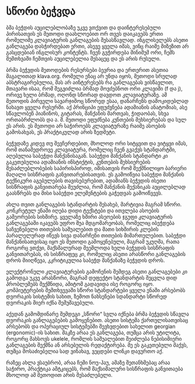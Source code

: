 # სწორი ბეჭვდა

ბმა ბეჭდის აუცილებლობაზე უკვე ვთქვით და დაინტერესებული პირისათვის ეს მეთოდი დაახლოებით ორ თვეს დაიკავებს ერთი რომელიმე კლავიატურის განლაგების შესასწავლად. ინგლისელებს ასეთი განლაგება დასჭირდებათ ერთი, ასევე ყველა იმას, ვინც რაიმე მიზეზით არ გასცდებიან ინგლისურ კონტენტს. ჩვენ გვჭირდება მინიმუმ ორი, ჩემს შემთხვაში ჩემთვის აუცილებელია მესაცეც და ეს არის რუსული.

ბრმა ბეჭვდის მეთოდების რესურსები ბევრია და ერთერით ასეთია მაგალითად klava.org. რომელი ენაც არ უნდა იყოს, მეთოდი სრულად აბსტრაგირებულია, მას არ აინტერესებს რა განლაგებას ვისწავლით, მთავარი ისაა, რომ შეგვიძლია ბრმად მოვძებნოთ ორი კლავიში (f და j), ორივე ხელი ბრმად, ოღონდ სწორად დავდოთ კლავიატურაზე. ამ მეთოდის პირველი სავარჯიშოც სწორედ ესაა, დანარჩენს დამოკიდებლად ნახავთ ყველა რესურში. აქ პრინციპი ეფუძვნება ადამიანის ანატომიას, ასე სწავლობენ პიანინოს, გიტარას, მანქანის მართვას, ჭიდაობას, სხვა ორთაბრძლობს და ა. შ. მეთოდი ეფუძნება კუნთების მეხსიერებას და სულ ეს არის. ეს მეთოდი არ საჭიროებს კლავიატურაზე რაიმე ასოების გამოსახვას, ეს პრაქტიკულად არის ზედმეტი.

ბეჭვდაზე კიდევ თუ შევჩერდებით, მხოლოდ ორი სიტყვით და ვიტყვი იმას, რომ თანამედროვე კლავიატურა, რომელიც ჩვენ გვაქვს სტანდარტში, აღებულია საბეჭდი მანქანისაგან. საბეჭდი მანქანის სტანდარტი კი გაკეთებულია ადამიანის ინსტიქტის, კუნთების მეხსიერების შესაძლებლობების საპირისპიროდ, იმისათვის რომ შექმნილიყო ბარიერი მაღალი სისწრაფის განვითარებისათვის. ეს გამოიწვია საბეჭდი მანქანის ტექნიკური აგებულების თავისებურებით, ადამიანს ბეჭვდის ისეთი სისწრაფის განვითარება შეუძლია, რომ მანქანის მექანიკას აუცილებლად გაასწრებს და მისი საბეჭდი ელემენტების გაჭედვას გამოიწვევს.

ახლა თვით განლაგების სტანდარტის შესახებ, მარტივია მაგრამ სწორი. კონკრეტულ ენაში იღება დიდი ტექსტები და ითვლება ასოების გამეორების სიხშირე. ყველაზე ხშირი ასეოების ჯგუფი კლავიატურის განლაგებაში იკავებს უფრო შუა მდგომარეობას, რომელიც იბეჭდება საჩვენებელი თითების საშუალებით და მათი სიხშირის კლების პარალელურად იწევს სივა დანარჩენი თითების მიმართულებით. საბეჭდი მანქანისათვისაც იყო ეს მეთოდი გამოყენებული, მაგრამ უკუღმა, რათა როგორც ვთქვი, მაქსმალურად შეეშლოდა ხელი ბეჭვდის სისწრაფის განვითარებას, ის სისწრაფეც კი, რომელიც ასეთი არასწორი განლაგების დროს მიიღწევა, კკრიტიკულია საბეჭდ მანქანაზე ბეჭვდის დროს.

ელექტრონული კლავიატურების გამოჩენის შემდეგ ასეთი განლაგებები კი გამოდგა უკვე არასწორი, მაგრამ დეფექტო სტანდარტის შეცვლა დიდ პრობლემებს შექმნიდა, ამიტომ გადავიდა ისე როგორც იყო. კომპიუტერების შემთხვევაში სწორი სტანდარტები ყველა ენაში არსებობს დვორაკის სისტემის სახით, ზემოთ ნახსენები სდანდარტი სწორედ დვორაკის მიერ იქნა შემუშავებული. 

აქედან გამომდინარე შემდეგი „სწორი“ სვლა იქნება ბრმა ბეჭვდის სწავლა დვორაკის განლაგებების გამოყენებით. ასეთი სისტემა ქართულისათვისაც არსებობს და ოპერაციულ სისტემებში შევხვდებით სახელით georgian (ergonomic)-ის სახით. მაკზე არაა ეს განლაგება, თუმცა არის უტილიტა, როგორც მახსოვს ukelele, რომლის საშუალებით შეიძლება ნებისიმიერი განლაგების შექმნა ან არსებულის რედაქტირება. მე ეს გაკეთებული მაქვს, თუმცა მოსაძიებელია სად ვინახავ, ვეცდები ლინკი დავურთო აქ.

რაზეც ახლა ვსაუბრობ, არაა ჩემი ნოუ-ჰაუ, ამაზე შეთანხმებაც არაა საჭირო, პრაქტიკა ამტკიცებს, რომ მაქსიმალური სისწრაფის განვითაება მხოლოდ ამ მეთოდით არის შესაძლებელი.

